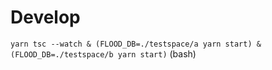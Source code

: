 # Develop

`yarn tsc --watch & (FLOOD_DB=./testspace/a yarn start) & (FLOOD_DB=./testspace/b yarn start)` (bash)